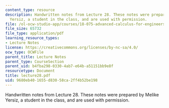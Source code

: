 ```yaml
---
content_type: resource
description: Handwritten notes from Lecture 28. These notes were prepared by Melike
  Yersiz, a student in the class, and are used with permission.
file: /ol-ocw-studio-app/courses/18-075-advanced-calculus-for-engineers-fall-2004/9680eb401655d83058ca2ff4b52be198_lecture28.pdf
file_size: 65732
file_type: application/pdf
learning_resource_types:
- Lecture Notes
license: https://creativecommons.org/licenses/by-nc-sa/4.0/
ocw_type: OCWFile
parent_title: Lecture Notes
parent_type: CourseSection
parent_uid: b4fba298-0330-4ab7-e64b-a51151bb9e8f
resourcetype: Document
title: lecture28.pdf
uid: 9680eb40-1655-d830-58ca-2ff4b52be198
---
```

Handwritten notes from Lecture 28. These notes were prepared by Melike Yersiz, a student in the class, and are used with permission.
